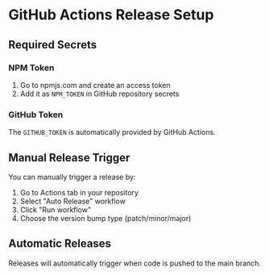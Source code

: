 # GitHub Actions Release Setup

## Required Secrets

### NPM Token

1. Go to npmjs.com and create an access token
2. Add it as `NPM_TOKEN` in GitHub repository secrets

### GitHub Token

The `GITHUB_TOKEN` is automatically provided by GitHub Actions.

## Manual Release Trigger

You can manually trigger a release by:

1. Go to Actions tab in your repository
2. Select "Auto Release" workflow
3. Click "Run workflow"
4. Choose the version bump type (patch/minor/major)

## Automatic Releases

Releases will automatically trigger when code is pushed to the main branch.

